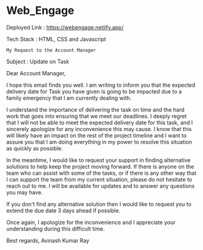 # Web_Engage

Deployed Link : https://webengage.netlify.app/

Tech Stack : HTML, CSS and Javascript

`My Request to the Account Manager`

Subject : Update on Task 

Dear Account Manager,

I hope this email finds you well. I am writing to inform you that the expected delivery date for Task you have given is going to be impacted due to a family emergency that I am currently dealing with.

I understand the importance of delivering the task on time and the hard work that goes into ensuring that we meet our deadlines. I deeply regret that I will not be able to meet the expected delivery date for this task, and I sincerely apologize for any inconvenience this may cause. I know that this will likely have an impact on the rest of the project timeline and I want to assure you that I am doing everything in my power to resolve this situation as quickly as possible.

In the meantime, I would like to request your support in finding alternative solutions to help keep the project moving forward. If there is anyone on the team who can assist with some of the tasks, or if there is any other way that I can support the team from my current situation, please do not hesitate to reach out to me. I will be available for updates and to answer any questions you may have.

If you don't find any alternative solution then I would like to request you to extend the due date 3 days ahead if possible.

Once again, I apologize for the inconvenience and I appreciate your understanding during this difficult time.

Best regards,
Avinash Kumar Ray





